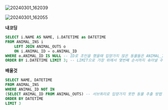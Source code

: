 ![20240301_162039](https://github.com/junhosong0/MySQL/assets/117610783/1d1931e6-d8b9-417f-b823-8ed2043543c2)

![20240301_162055](https://github.com/junhosong0/MySQL/assets/117610783/9455eae7-8126-446d-a3cd-ad69d0446338)


**내코딩**
```sql
SELECT i.NAME AS NAME, i.DATETIME as DATETIME
FROM ANIMAL_INS i
    LEFT JOIN ANIMAL_OUTS o
    ON i.ANIMAL_ID = o.ANIMAL_ID
WHERE o.ANIMAL_ID IS NULL -- ID로 조인을 했을때 입양가지 않은 동물들은 ANIMAL_INS의 ID만 있고 ANIMAL_OUTS테이블의 ID는 없는 모양이 됨. 그래서 IS NULL로 조건을 주면 입양가지 못한 동물들만 추출할 수 있음.
ORDER BY i.DATETIME LIMIT 3; -- LIMIT으로 가장 위에서 몇번째 순서까지 솎아낼 수 있
```


**배울것**
```sql
SELECT NAME, DATETIME
FROM ANIMAL_INS
WHERE ANIMAL_ID NOT IN
(SELECT ANIMAL_ID FROM ANIMAL_OUTS) -- 서브쿼리로 입양가지 못한 동물 추출 방법
ORDER BY DATETIME
LIMIT 3
```
